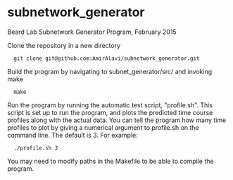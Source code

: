 # subnetwork_generator
Beard Lab Subnetwork Generator Program, February 2015

Clone the repository in a new directory

      git clone git@github.com:AmirAlavi/subnetwork_generator.git
      
Build the program by navigating to subnet_generator/src/ and invoking make

      make
      
Run the program by running the automatic test script, "profile.sh".
This script is set up to run the program, and plots the predicted time course
profiles along with the actual data. You can tell the program how many time 
profiles to plot by giving a numerical argument to profile.sh on the command line.
The default is 3.
For example:

      ./profile.sh 3
    

You may need to modify paths in the Makefile to be able to compile the program.
